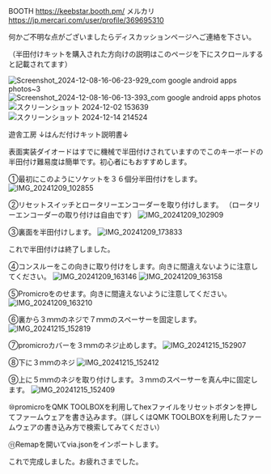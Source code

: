 BOOTH
https://keebstar.booth.pm/
メルカリ
https://jp.mercari.com/user/profile/369695310

何かご不明な点がございましたらディスカッションページへご連絡を下さい。

（半田付けキットを購入された方向けの説明はこのページを下にスクロールすると記載されてます）

![Screenshot_2024-12-08-16-06-23-929_com google android apps photos~3](https://github.com/user-attachments/assets/be736bc6-a7a2-4ba0-8a27-57208bde0511)
![Screenshot_2024-12-08-16-06-13-393_com google android apps photos](https://github.com/user-attachments/assets/31b4fa68-3c2b-4284-874d-c8e1b83b51e7)
![スクリーンショット 2024-12-02 153639](https://github.com/user-attachments/assets/4dbc5952-1d1d-4fa4-ae0b-3781d0204a84)
![スクリーンショット 2024-12-14 214524](https://github.com/user-attachments/assets/c9993757-44d5-42a5-83b1-e42b316e6093)



遊舎工房
↓はんだ付けキット説明書↓

表面実装ダイオードはすでに機械で半田付けされていますのでこのキーボードの半田付け難易度は簡単です。初心者にもおすすめします。

①最初にこのようにソケットを３６個分半田付けをします。
![IMG_20241209_102855](https://github.com/user-attachments/assets/fafbebf8-987d-484c-a896-178046ed2df6)

②リセットスイッチとロータリーエンコーダーを取り付けします。
（ロータリーエンコーダーの取り付けは自由です）
![IMG_20241209_102909](https://github.com/user-attachments/assets/f5128160-16aa-46f3-bb0d-d927c86f80e9)

③裏面を半田付けします。
![IMG_20241209_173833](https://github.com/user-attachments/assets/b3dca3c0-614f-410f-8e7c-453ccfd3d8d4)

これで半田付けは終了しました。

④コンスルーをこの向きに取り付けをします。向きに間違えないように注意してください。
![IMG_20241209_163146](https://github.com/user-attachments/assets/e0b658e7-a1c4-4328-8227-43ee7110092b)
![IMG_20241209_163158](https://github.com/user-attachments/assets/33a44baa-82bc-47bb-8c5a-cf6880f550dd)

⑤Promicroをのせます。向きに間違えないように注意してください。
![IMG_20241209_163210](https://github.com/user-attachments/assets/db35461f-5b53-42cd-ab57-8f59db7013d9)

⑥裏から３ｍｍのネジで７ｍｍのスペーサーを固定します。
![IMG_20241215_152819](https://github.com/user-attachments/assets/1b42959b-490e-4fa1-96d4-0bc8f58c6545)

⑦promicroカバーを３ｍｍのネジ止めします。
![IMG_20241215_152907](https://github.com/user-attachments/assets/2a0a64e3-6977-492c-848b-15f4ff407a77)

⑧下に３ｍｍのネジ
![IMG_20241215_152412](https://github.com/user-attachments/assets/dbcfd674-873b-4612-b832-c9cbe7bb6a3c)

⑨上に５ｍｍのネジを取り付けします。３ｍｍのスペーサーを真ん中に固定します。
![IMG_20241215_152409](https://github.com/user-attachments/assets/822e320e-484b-45e6-a029-e67da9ac240a)

⑩promicroをQMK TOOLBOXを利用してhexファイルをリセットボタンを押してファームウェアを書き込みます。（詳しくはQMK TOOLBOXを利用したファームウェアの書き込み方で検索してみてください）

⑪Remapを開いてvia.jsonをインポートします。

これで完成しました。お疲れさまでした。





